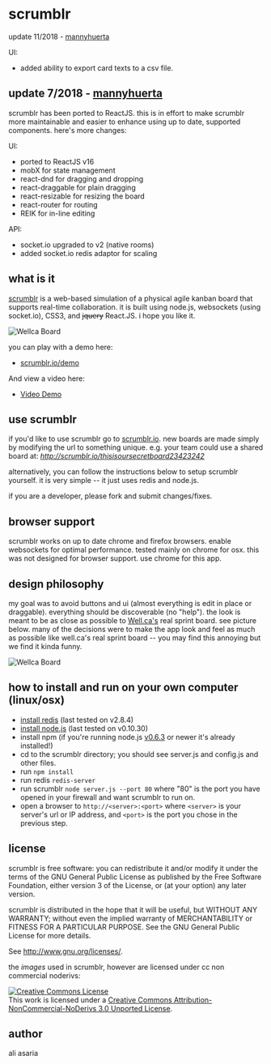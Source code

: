 scrumblr
========

update 11/2018 - [mannyhuerta](https://www.github.com/mannyhuerta)

UI:
  - added ability to export card texts to a csv file.

update 7/2018 - [mannyhuerta](https://www.github.com/mannyhuerta)
----------
scrumblr has been ported to ReactJS.  this is in effort to make scrumblr more maintainable and easier to enhance using up to date, supported components. here's more changes:

UI:
- ported to ReactJS v16
- mobX for state management
- react-dnd for dragging and dropping
- react-draggable for plain dragging
- react-resizable for resizing the board
- react-router for routing
- REIK for in-line editing

API:
- socket.io upgraded to v2 (native rooms)
- added socket.io redis adaptor for scaling


what is it
----------
[scrumblr](http://scrumblr.io) is a web-based simulation of a physical agile kanban board that supports real-time collaboration. it is built using node.js, websockets (using socket.io), CSS3, and ~~jquery~~ React.JS. i hope you like it.

![Wellca Board](http://scrumblr.ca/images/screenshot.png)

you can play with a demo here:

- [scrumblr.io/demo](http://scrumblr.io/demo)

And view a video here:

- [Video Demo](http://www.youtube.com/watch?v=gAKxyOh1zPk)

use scrumblr
------------

if you'd like to use scrumblr go to [scrumblr.io](http://scrumblr.io). new boards are made simply by modifying the url to something unique. e.g. your team could use a shared board at: *http://scrumblr.io/thisisoursecretboard23423242*

alternatively, you can follow the instructions below to setup scrumblr yourself. it is very simple -- it just uses redis and node.js.

if you are a developer, please fork and submit changes/fixes.

browser support
---------------

scrumblr works on up to date chrome and firefox browsers. enable websockets for optimal performance. tested mainly on chrome for osx. this was not designed for browser support. use chrome for this app.

design philosophy
-----------------
my goal was to avoid buttons and ui (almost everything is edit in place or draggable). everything should be discoverable (no "help"). the look is meant to be as close as possible to [Well.ca's](http://well.ca) real sprint board. see picture below. many of the decisions were to make the app look and feel as much as possible like well.ca's real sprint board -- you may find this annoying but we find it kinda funny.

![Wellca Board](http://scrumblr.ca/images/DSC_7093.jpg)


how to install and run on your own computer (linux/osx)
-------------------------------------------------------

- [install redis](http://redis.io/download) (last tested on v2.8.4)
- [install node.js](http://nodejs.org/) (last tested on v0.10.30)
- install npm (if you're running node.js [v0.6.3](https://github.com/joyent/node/commit/b159c6) or newer it's already installed!)
- cd to the scrumblr directory; you should see server.js and config.js and other files.
- run `npm install`
- run redis `redis-server`
- run scrumblr `node server.js --port 80` where "80" is the port you have opened in your firewall and want scrumblr to run on. 
- open a browser to `http://<server>:<port>` where `<server>` is your server's url or IP address, and `<port>` is the port you chose in the previous step.

license
-------

scrumblr is free software: you can redistribute it and/or modify
it under the terms of the GNU General Public License as published by
the Free Software Foundation, either version 3 of the License, or
(at your option) any later version.

scrumblr is distributed in the hope that it will be useful,
but WITHOUT ANY WARRANTY; without even the implied warranty of
MERCHANTABILITY or FITNESS FOR A PARTICULAR PURPOSE.  See the
GNU General Public License for more details.

See <http://www.gnu.org/licenses/>.

the *images* used in scrumblr, however are licensed under cc non commercial noderivs:

<a rel="license" href="http://creativecommons.org/licenses/by-nc-nd/3.0/"><img alt="Creative Commons License" style="border-width:0" src="http://i.creativecommons.org/l/by-nc-nd/3.0/80x15.png" /></a><br />This work is licensed under a <a rel="license" href="http://creativecommons.org/licenses/by-nc-nd/3.0/">Creative Commons Attribution-NonCommercial-NoDerivs 3.0 Unported License</a>.

author
------

ali asaria
